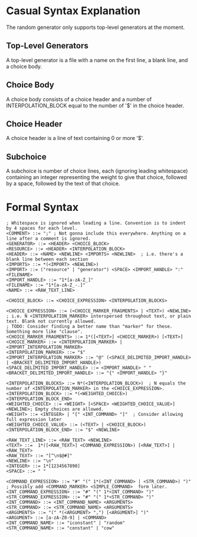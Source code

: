 # Casual Syntax Explanation
The random generator only supports top-level generators at the moment.

## Top-Level Generators
A top-level generator is a file with a name on the first line, a blank line, and a choice body.

## Choice Body
A choice body consists of a choice header and a number of INTERPOLATION_BLOCK equal to the number of '$'
in the choice header.

## Choice Header
A choice header is a line of text containing 0 or more '$'.

## Subchoice
A subchoice is number of choice lines, each (ignoring leading whitespace) containing an integer 
representing the weight to give that choice, followed by a space, followed by the text of that
choice.

# Formal Syntax
```
; Whitespace is ignored when leading a line. Convention is to indent by 4 spaces for each level.
<COMMENT> ::= ";" ; Not gonna include this everywhere. Anything on a line after a comment is ignored.
<GENERATOR> ::= <HEADER> <CHOICE_BLOCK>
<RESOURCE> ::= <HEADER> <INTERPOLATION_BLOCK>
<HEADER> ::= <NAME> <NEWLINE> <IMPORTS> <NEWLINE>  ; i.e. there's a blank line between each section
<IMPORTS> ::= *(<IMPORT> <NEWLINE>)
<IMPORT> ::= ("resource" | "generator") <SPACE> <IMPORT_HANDLE> ":" <FILENAME>
<IMPORT_HANDLE> ::= "1*[a-zA-Z_]"
<FILENAME> ::= "1*[a-zA-Z_-.]"
<NAME> ::= <RAW_TEXT_LINE>

<CHOICE_BLOCK> ::= <CHOICE_EXPRESSION> <INTERPOLATION_BLOCKS>

<CHOICE_EXPRESSION> ::= (<CHOICE_MARKER_FRAGMENTS> | <TEXT>) <NEWLINE>  ; i.e. N <INTERPOLATION_MARKER> interspersed throughout text, or plain text. Blank not currently allowed.
; TODO: Consider finding a better name than "marker" for these. Something more like "clause".
<CHOICE_MARKER_FRAGMENTS> ::= 1*([<TEXT>] <CHOICE_MARKER>) [<TEXT>]
<CHOICE_MARKER> ::= <INTERPOLATION_MARKER> | <IMPORT_INTERPOLATION_MARKER>
<INTERPOLATION_MARKER> ::= "$"
<IMPORT_INTERPOLATION_MARKER> ::= "@" (<SPACE_DELIMITED_IMPORT_HANDLE> | <BRACKET_DELIMITED_IMPORT_HANDLE>)
<SPACE_DELIMITED_IMPORT_HANDLE> ::= <IMPORT_HANDLE> " "
<BRACKET_DELIMITED_IMPORT_HANDLE> ::= "{" <IMPORT_HANDLE> "}"

<INTERPOLATION_BLOCKS> ::= N*(<INTERPOLATION_BLOCK>)  ; N equals the number of <INTERPOLATION_MARKER> in the <CHOICE_EXPRESSION>.
<INTERPOLATION_BLOCK> ::= *(<WEIGHTED_CHOICE>) <INTERPOLATION_BLOCK_END>
<WEIGHTED_CHOICE> ::= <WEIGHT> [<SPACE> <WEIGHTED_CHOICE_VALUE>] <NEWLINE>; Empty choices are allowed.
<WEIGHT> ::= <INTEGER> | "[" <INT_COMMAND> "]"  ; Consider allowing full expression later
<WEIGHTED_CHOICE_VALUE> ::= (<TEXT> | <CHOICE_BLOCK>)
<INTERPOLATION_BLOCK_END> ::= "$" <NEWLINE>

<RAW_TEXT_LINE> ::= <RAW_TEXT> <NEWLINE>
<TEXT> ::=  1*([<RAW_TEXT>] <COMMAND_EXPRESSION>) [<RAW_TEXT>] | <RAW_TEXT>
<RAW_TEXT> ::= "[^\n$@#]"
<NEWLINE> ::= "\n"
<INTEGER> ::= 1*[1234567890]
<SPACE> ::= " "

<COMMAND_EXPRESSION> ::= "#" "(" 1*(<INT_COMMAND> | <STR_COMMAND>) ")" ; Possibly add <COMMAND_MARKER> <SIMPLE_COMMAND>  form later.
<INT_COMMAND_EXPRESSION> ::= "#" "(" 1*<INT_COMMAND> ")"
<STR_COMMAND_EXPRESSION> ::= "#" "(" 1*<STR_COMMAND> ")"
<INT_COMMAND> ::= <INT_COMMAND_NAME> <ARGUMENTS>
<STR_COMMAND> ::= <STR_COMMAND_NAME> <ARGUMENTS>
<ARGUMENTS> ::= "(" *(<ARGUMENT> ",") [<ARGUMENT>] ")"
<ARGUMENT> ::= [a-zA-Z0-9] | <COMMAND>
<INT_COMMAND_NAME> ::= "iconstant" | "random"
<STR_COMMAND_NAME> ::= "constant" | "cow"
```